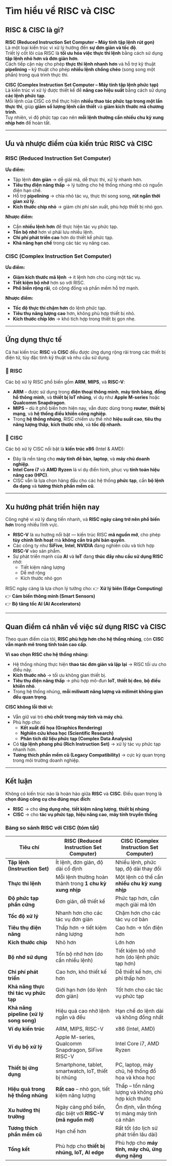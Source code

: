 # Tìm hiểu về RISC và CISC 

##  RISC & CISC là gì?

**RISC (Reduced Instruction Set Computer – Máy tính tập lệnh rút gọn)**  
Là một loại kiến trúc vi xử lý hướng đến **sự đơn giản và tốc độ**.  
Triết lý cốt lõi của RISC là **tối ưu hóa việc thực thi lệnh** bằng cách sử dụng **tập lệnh nhỏ hơn và đơn giản hơn**.  
Cách tiếp cận này cho phép **thực thi lệnh nhanh hơn** và hỗ trợ kỹ thuật **pipelining** – kỹ thuật cho phép **nhiều lệnh chồng chéo** (song song một phần) trong quá trình thực thi.

**CISC (Complex Instruction Set Computer – Máy tính tập lệnh phức tạp)**  
Là kiến trúc vi xử lý được thiết kế để **nâng cao hiệu suất** bằng cách sử dụng **các lệnh phức tạp**.  
Mỗi lệnh của CISC có thể thực hiện **nhiều thao tác phức tạp trong một lần thực thi**, giúp **giảm số lượng lệnh cần thiết** và **giảm kích thước mã chương trình**.  
Tuy nhiên, vì độ phức tạp cao nên **mỗi lệnh thường cần nhiều chu kỳ xung nhịp hơn** để hoàn tất.

---

## Ưu và nhược điểm của kiến trúc RISC và CISC

### RISC (Reduced Instruction Set Computer)

**Ưu điểm:**
- Tập lệnh **đơn giản** → dễ giải mã, dễ thực thi, xử lý nhanh hơn.  
- **Tiêu thụ điện năng thấp** → lý tưởng cho hệ thống nhúng nhỏ có nguồn điện hạn chế.  
- Hỗ trợ **pipelining** → chia nhỏ tác vụ, thực thi song song, **rút ngắn thời gian xử lý**.  
- **Kích thước chip nhỏ** → giảm chi phí sản xuất, phù hợp thiết bị nhỏ gọn.

**Nhược điểm:**
- Cần **nhiều lệnh hơn** để thực hiện tác vụ phức tạp.  
- **Tốn bộ nhớ** hơn vì phải lưu nhiều lệnh.  
- **Chi phí phát triển cao** hơn do thiết kế phức tạp.  
- **Khả năng hạn chế** trong các tác vụ nâng cao.



### CISC (Complex Instruction Set Computer)

**Ưu điểm:**
- **Giảm kích thước mã lệnh** → ít lệnh hơn cho cùng một tác vụ.  
- **Tiết kiệm bộ nhớ** hơn so với RISC.  
- **Phổ biến rộng rãi**, có cộng đồng và phần mềm hỗ trợ mạnh.

**Nhược điểm:**
- **Tốc độ thực thi chậm hơn** do lệnh phức tạp.  
- **Tiêu thụ năng lượng cao** hơn, không phù hợp thiết bị nhỏ.  
- **Kích thước chip lớn** → khó tích hợp trong thiết bị gọn nhẹ.

---

## Ứng dụng thực tế

Cả hai kiến trúc **RISC** và **CISC** đều được ứng dụng rộng rãi trong các thiết bị điện tử, tùy đặc tính kỹ thuật và nhu cầu sử dụng.

### 🔹 RISC

Các bộ xử lý RISC phổ biến gồm **ARM**, **MIPS**, và **RISC-V**:

- **ARM** – được sử dụng trong **điện thoại thông minh**, **máy tính bảng**, **đồng hồ thông minh**, và **thiết bị IoT nhúng**, ví dụ như **Apple M-series** hoặc **Qualcomm Snapdragon**.  
- **MIPS** – dù ít phổ biến hơn hiện nay, vẫn được dùng trong **router**, **thiết bị mạng**, và **hệ thống điều khiển công nghiệp**.  
- Trong **hệ thống nhúng**, RISC chiếm ưu thế nhờ **hiệu suất cao**, **tiêu thụ năng lượng thấp**, **kích thước nhỏ**, và **tốc độ nhanh**.

### 🔹 CISC

Các bộ xử lý CISC nổi bật là **kiến trúc x86** (Intel & AMD):

- Đây là nền tảng cho **máy tính để bàn**, **laptop**, và **máy chủ doanh nghiệp**.  
- **Intel Core i7** và **AMD Ryzen** là ví dụ điển hình, phục vụ **tính toán hiệu năng cao (HPC)**.  
- CISC vẫn là lựa chọn hàng đầu cho các hệ thống **phức tạp**, cần **bộ lệnh đa dạng** và **tương thích phần mềm cũ**.

---

## Xu hướng phát triển hiện nay

Công nghệ vi xử lý đang tiến nhanh, và **RISC ngày càng trở nên phổ biến hơn** trong nhiều lĩnh vực.

- **RISC-V** là xu hướng nổi bật — kiến trúc RISC **mã nguồn mở**, cho phép **tùy chỉnh linh hoạt** mà **không cần trả phí bản quyền**.  
- Các công ty như **SiFive**, **Intel**, **NVIDIA** đang nghiên cứu và tích hợp **RISC-V** vào sản phẩm.  
- Sự phát triển mạnh của **AI** và **IoT** đang **thúc đẩy nhu cầu sử dụng RISC** nhờ:
  - Tiết kiệm năng lượng  
  - Dễ mở rộng  
  - Kích thước nhỏ gọn  

RISC ngày càng là lựa chọn lý tưởng cho:
👉 **Xử lý biên (Edge Computing)**  
👉 **Cảm biến thông minh (Smart Sensors)**  
👉 **Bộ tăng tốc AI (AI Accelerators)**  

---

## Quan điểm cá nhân về việc sử dụng RISC và CISC

Theo quan điểm của tôi, **RISC phù hợp hơn cho hệ thống nhúng**, còn **CISC vẫn mạnh mẽ trong tính toán cao cấp**.

**Vì sao chọn RISC cho hệ thống nhúng:**
- Hệ thống nhúng thực hiện **thao tác đơn giản và lặp lại** → RISC tối ưu cho điều này.  
- **Kích thước nhỏ** → tối ưu không gian thiết bị.  
- **Tiêu thụ điện năng thấp** → phù hợp mô-đun **IoT**, **thiết bị đeo**, **bộ điều khiển nhỏ**.  
- Trong hệ thống nhúng, **mỗi miliwatt năng lượng và milimét không gian đều quan trọng**.

**CISC không lỗi thời vì:**
- Vẫn giữ vai trò **chủ chốt trong máy tính và máy chủ**.  
- Phù hợp cho:
  - **Kết xuất đồ họa (Graphics Rendering)**  
  - **Nghiên cứu khoa học (Scientific Research)**  
  - **Phân tích dữ liệu phức tạp (Complex Data Analysis)**  
- Có **tập lệnh phong phú (Rich Instruction Set)** → xử lý tác vụ phức tạp nhanh hơn.  
- **Tương thích phần mềm cũ (Legacy Compatibility)** → cực kỳ quan trọng trong môi trường doanh nghiệp.

---

## Kết luận

Không có kiến trúc nào là hoàn hảo giữa **RISC** và **CISC**. Điều quan trọng là **chọn đúng công cụ cho đúng mục đích**:

- **RISC** → cho **ứng dụng nhẹ**, **tiết kiệm năng lượng**, **thiết bị nhúng**  
- **CISC** → cho **tác vụ phức tạp**, **hiệu năng cao**, **máy tính truyền thống**

### Bảng so sánh RISC với CISC (tóm tắt)
| **Tiêu chí**                            | **RISC (Reduced Instruction Set Computer)**               | **CISC (Complex Instruction Set Computer)**         |
| --------------------------------------- | --------------------------------------------------------- | --------------------------------------------------- |
| **Tập lệnh (Instruction Set)**          | Ít lệnh, đơn giản, độ dài cố định                         | Nhiều lệnh, phức tạp, độ dài thay đổi               |
| **Thực thi lệnh**                       | Mỗi lệnh thường hoàn thành trong **1 chu kỳ xung nhịp**   | Một lệnh có thể cần **nhiều chu kỳ xung nhịp**      |
| **Độ phức tạp phần cứng**               | Đơn giản, dễ thiết kế                                     | Phức tạp hơn, cần mạch giải mã lớn                  |
| **Tốc độ xử lý**                        | Nhanh hơn cho các tác vụ đơn giản                         | Chậm hơn cho các tác vụ cơ bản                      |
| **Tiêu thụ điện năng**                  | Thấp hơn → tiết kiệm năng lượng                           | Cao hơn → tốn điện hơn                              |
| **Kích thước chip**                     | Nhỏ hơn                                                   | Lớn hơn                                             |
| **Bộ nhớ sử dụng**                      | Tốn bộ nhớ hơn (do cần nhiều lệnh)                        | Tiết kiệm bộ nhớ hơn (do lệnh phức tạp hơn)         |
| **Chi phí phát triển**                  | Cao hơn, khó thiết kế hơn                                 | Dễ thiết kế hơn, chi phí thấp hơn                   |
| **Khả năng thực thi tác vụ phức tạp**   | Giới hạn hơn (do lệnh đơn giản)                           | Tốt hơn cho các tác vụ phức tạp                     |
| **Khả năng pipeline (xử lý song song)** | Hiệu quả cao nhờ lệnh ngắn và đều                         | Hạn chế do lệnh dài và không đồng nhất              |
| **Ví dụ kiến trúc**                     | ARM, MIPS, RISC-V                                         | x86 (Intel, AMD)                                    |
| **Ví dụ bộ xử lý**                      | Apple M-series, Qualcomm Snapdragon, SiFive RISC-V        | Intel Core i7, AMD Ryzen                            |
| **Thiết bị ứng dụng**                   | Smartphone, tablet, smartwatch, IoT, thiết bị nhúng       | PC, laptop, máy chủ, hệ thống đồ họa và khoa học    |
| **Hiệu quả trong hệ thống nhúng**       | **Rất cao** – nhỏ gọn, tiết kiệm năng lượng             | Thấp – tốn năng lượng và không phù hợp kích thước |
| **Xu hướng thị trường**                 | Ngày càng phổ biến, đặc biệt với **RISC-V (mã nguồn mở)** | Ổn định, vẫn thống trị mảng máy tính cá nhân        |
| **Tương thích phần mềm cũ**             | Hạn chế hơn                                               | Rất tốt (do lịch sử phát triển lâu dài)             |
| **Tổng kết**                            | Phù hợp cho **thiết bị nhúng, IoT, AI edge**              | Phù hợp cho **máy tính, máy chủ, ứng dụng nặng**    |

